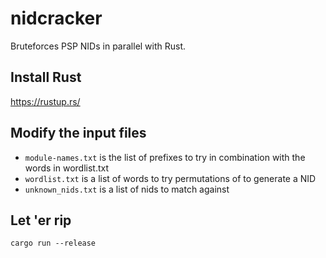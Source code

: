 # nidcracker
Bruteforces PSP NIDs in parallel with Rust.

## Install Rust
https://rustup.rs/

## Modify the input files
- `module-names.txt` is the list of prefixes to try in combination with the words in wordlist.txt
- `wordlist.txt` is a list of words to try permutations of to generate a NID
- `unknown_nids.txt` is a list of nids to match against

## Let 'er rip
`cargo run --release`
